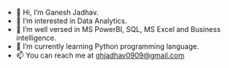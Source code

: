- 👋 Hi, I’m Ganesh Jadhav.
- 👀 I’m interested in Data Analytics.
- 🌱 I’m well versed in MS PowerBI, SQL, MS Excel and Business intelligence.
- 💞️ I’m currently learning Python programming language.
- 📫 You can reach me at ghjadhav0909@gmail.com

<!---
ghjadhav0909/ghjadhav0909 is a ✨ special ✨ repository because its `README.md` (this file) appears on your GitHub profile.
You can click the Preview link to take a look at your changes.
--->
